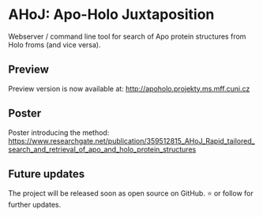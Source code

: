 # AHoJ: Apo-Holo Juxtaposition

Webserver / command line tool for search of Apo protein structures from Holo froms (and vice versa).

## Preview

Preview version is now available at: http://apoholo.projekty.ms.mff.cuni.cz

## Poster

Poster introducing the method: https://www.researchgate.net/publication/359512815_AHoJ_Rapid_tailored_search_and_retrieval_of_apo_and_holo_protein_structures

## Future updates

The project will be released soon as open source on GitHub. :star: or follow for further updates.
